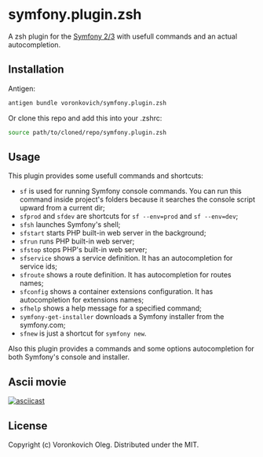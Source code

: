 # symfony.plugin.zsh

A zsh plugin for the [Symfony 2/3](https://symfony.com/) with usefull commands and an actual autocompletion.

## Installation

Antigen:

```sh
antigen bundle voronkovich/symfony.plugin.zsh
```

Or clone this repo and add this into your .zshrc:

```sh
source path/to/cloned/repo/symfony.plugin.zsh
```

## Usage

This plugin provides some usefull commands and shortcuts:

- `sf` is used for running Symfony console commands. You can run this command inside project's folders because it searches the console script upward from a current dir;
- `sfprod` and `sfdev` are shortcuts for `sf --env=prod` and `sf --env=dev`;
- `sfsh` launches Symfony's shell;
- `sfstart` starts PHP built-in web server in the background;
- `sfrun` runs PHP built-in web server;
- `sfstop` stops PHP's built-in web server;
- `sfservice` shows a service definition. It has an autocompletion for service ids;
- `sfroute` shows a route definition. It has autocompletion for routes names;
- `sfconfig` shows a container extensions configuration. It has autocompletion for extensions names;
- `sfhelp` shows a help message for a specified command;
- `symfony-get-installer` downloads a Symfony installer from the symfony.com;
- `sfnew` is just a shortcut for `symfony new`.

Also this plugin provides a commands and some options autocompletion for both Symfony's console and installer.

## Ascii movie

[![asciicast](https://asciinema.org/a/b1fmfnbzr1w9z3ec66c5ie50t.png)](https://asciinema.org/a/b1fmfnbzr1w9z3ec66c5ie50t)

## License

Copyright (c) Voronkovich Oleg. Distributed under the MIT.
